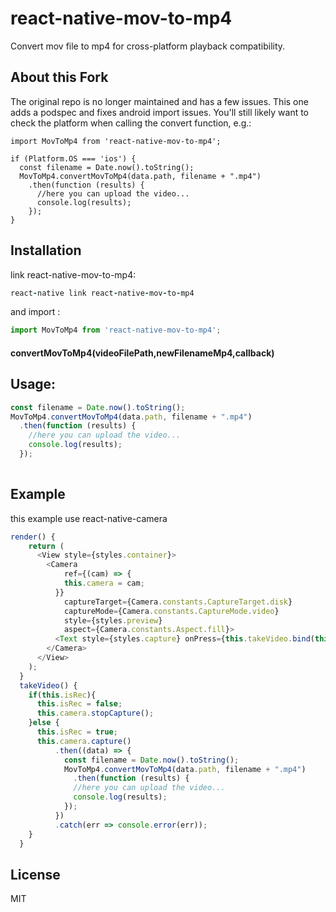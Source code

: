# react-native-mov-to-mp4

Convert mov file to mp4 for cross-platform playback compatibility.

## About this Fork

The original repo is no longer maintained and has a few issues. This one adds a podspec and fixes android import issues. You'll still likely want to check the platform when calling the convert function, e.g.:

```
import MovToMp4 from 'react-native-mov-to-mp4';

if (Platform.OS === 'ios') {
  const filename = Date.now().toString();
  MovToMp4.convertMovToMp4(data.path, filename + ".mp4")
    .then(function (results) {
      //here you can upload the video...
      console.log(results);
    });
}
```

## Installation

link react-native-mov-to-mp4:
```ruby
react-native link react-native-mov-to-mp4
```

and import :
```javascript
import MovToMp4 from 'react-native-mov-to-mp4';
```

#### convertMovToMp4(videoFilePath,newFilenameMp4,callback)

## Usage:
```javascript
const filename = Date.now().toString();
MovToMp4.convertMovToMp4(data.path, filename + ".mp4")
  .then(function (results) {
    //here you can upload the video...
    console.log(results);
  });
          
  ```
## Example
this example use react-native-camera
```javascript
render() {
    return (
      <View style={styles.container}>
        <Camera
            ref={(cam) => {
            this.camera = cam;
          }}
            captureTarget={Camera.constants.CaptureTarget.disk}
            captureMode={Camera.constants.CaptureMode.video}
            style={styles.preview}
            aspect={Camera.constants.Aspect.fill}>
          <Text style={styles.capture} onPress={this.takeVideo.bind(this)}>[CAPTURE]</Text>
        </Camera>
      </View>
    );
  }
  takeVideo() {
    if(this.isRec){
      this.isRec = false;
      this.camera.stopCapture();
    }else {
      this.isRec = true;
      this.camera.capture()
          .then((data) => {
            const filename = Date.now().toString();
            MovToMp4.convertMovToMp4(data.path, filename + ".mp4")
              .then(function (results) {
              //here you can upload the video...
              console.log(results);
            });
          })
          .catch(err => console.error(err));
    }
  }
  ```

## License

MIT
